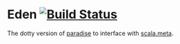 # Eden [![Build Status](https://travis-ci.org/liufengyun/eden.svg?branch=master)](https://travis-ci.org/liufengyun/eden)

The dotty version of [paradise](https://github.com/scalameta/paradise) to interface with [scala.meta](https://github.com/scalameta/scalameta).
